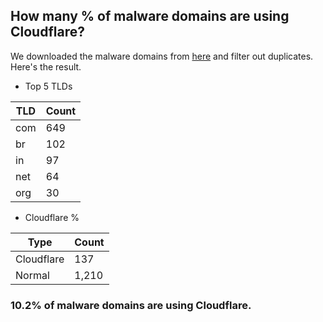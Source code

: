 ## How many % of malware domains are using Cloudflare?


We downloaded the malware domains from [here](https://urlhaus.abuse.ch) and filter out duplicates.
Here's the result.


[//]: # (start replacement)


- Top 5 TLDs

| TLD | Count |
| --- | --- |
| com | 649 |
| br | 102 |
| in | 97 |
| net | 64 |
| org | 30 |


- Cloudflare %

| Type | Count |
| --- | --- |
| Cloudflare | 137 |
| Normal | 1,210 |


### 10.2% of malware domains are using Cloudflare.